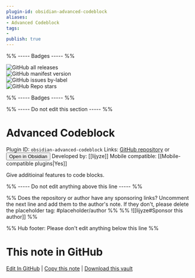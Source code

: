 ```yaml
---
plugin-id: obsidian-advanced-codeblock
aliases:
- Advanced Codeblock
tags: 
- 
publish: true
---
```


%% ----- Badges ----- %%

![GitHub all releases](https://img.shields.io/github/downloads/lijyze/obsidian-advanced-codeblock/total?color=573E7A&logo=github&style=for-the-badge)   
![GitHub manifest version](https://img.shields.io/github/manifest-json/v/lijyze/obsidian-advanced-codeblock?color=573E7A&logo=github&style=for-the-badge)   
![GitHub issues by-label](https://img.shields.io/github/issues/lijyze/obsidian-advanced-codeblock/help%20wanted?color=573E7A&logo=github&style=for-the-badge)   
![GitHub Repo stars](https://img.shields.io/github/stars/lijyze/obsidian-advanced-codeblock?color=573E7A&logo=github&style=for-the-badge)

%% ----- Badges ----- %%

%% ----- Do not edit this section ----- %%

# Advanced Codeblock

Plugin ID: `obsidian-advanced-codeblock`
Links: [GitHub repository](https://github.com/lijyze/obsidian-advanced-codeblock) or [<button id=HH>Open in Obsidian</button>](obsidian://show-plugin?id=obsidian-advanced-codeblock)
Developed by: [[lijyze]]
Mobile compatible: [[Mobile-compatible plugins|Yes]]

Give additioinal features to  code blocks.

%% ----- Do not edit anything above this line ----- %% 

%% Does the repository or author have any sponsoring links? Uncomment the next line and add them to the author's note. If they don't, please delete the placeholder tag: #placeholder/author %%
%% ![[lijyze#Sponsor this author]] %%

%% Hub footer: Please don't edit anything below this line %%

# This note in GitHub

<span class="git-footer">[Edit In GitHub](https://github.dev/obsidian-community/obsidian-hub/blob/main/02%20-%20Community%20Expansions/02.05%20All%20Community%20Expansions/Plugins/obsidian-advanced-codeblock.md "git-hub-edit-note") | [Copy this note](https://raw.githubusercontent.com/obsidian-community/obsidian-hub/main/02%20-%20Community%20Expansions/02.05%20All%20Community%20Expansions/Plugins/obsidian-advanced-codeblock.md "git-hub-copy-note") | [Download this vault](https://github.com/obsidian-community/obsidian-hub/archive/refs/heads/main.zip "git-hub-download-vault") </span>
